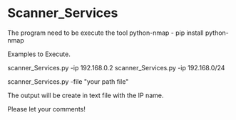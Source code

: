# Scanner_Services
The program need to be execute the tool python-nmap - pip install python-nmap

Examples to Execute.

scanner_Services.py -ip 192.168.0.2
scanner_Services.py -ip 192.168.0/24

scanner_Services.py -file "your path file"

The output will be create in text file with the IP name.

Please let your comments!
